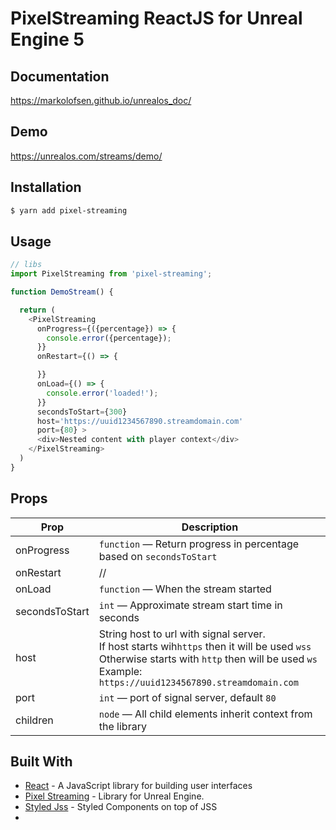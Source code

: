# PixelStreaming ReactJS for Unreal Engine 5

## Documentation

https://markolofsen.github.io/unrealos_doc/

## Demo

https://unrealos.com/streams/demo/

## Installation

```bash
$ yarn add pixel-streaming
```

## Usage

```javascript
// libs
import PixelStreaming from 'pixel-streaming';

function DemoStream() {

  return (
    <PixelStreaming
      onProgress={({percentage}) => {
        console.error({percentage});
      }}
      onRestart={() => {

      }}
      onLoad={() => {
        console.error('loaded!');
      }}
      secondsToStart={300}
      host='https://uuid1234567890.streamdomain.com'
      port={80} >
      <div>Nested content with player context</div>
    </PixelStreaming>
  )
}
```

## Props

| Prop           | Description                                                                                                                                                                                                     |
| -------------- | --------------------------------------------------------------------------------------------------------------------------------------------------------------------------------------------------------------- |
| onProgress     | `function` — Return progress in percentage based on `secondsToStart`                                                                                                                                            |
| onRestart      | //                                                                                                                                                                                                              |
| onLoad         | `function` — When the stream started                                                                                                                                                                            |
| secondsToStart | `int` — Approximate stream start time in seconds                                                                                                                                                                |
| host           | String host to url with signal server.<br/>If host starts wih`https` then it will be used `wss` <br/>Otherwise starts with `http` then will be used `ws`<br/>Example: `https://uuid1234567890.streamdomain.com` |
| port           | `int` — port of signal server, default `80`                                                                                                                                                                     |
| children       | `node` — All child elements inherit context from the library                                                                                                                                                    |

## Built With

- [React](https://reactjs.org/) - A JavaScript library for building user interfaces
- [Pixel Streaming](https://docs.unrealengine.com/5.0/en-US) - Library for Unreal Engine.
- [Styled Jss](https://www.npmjs.com/package/styled-jss) - Styled Components on top of JSS
- 
